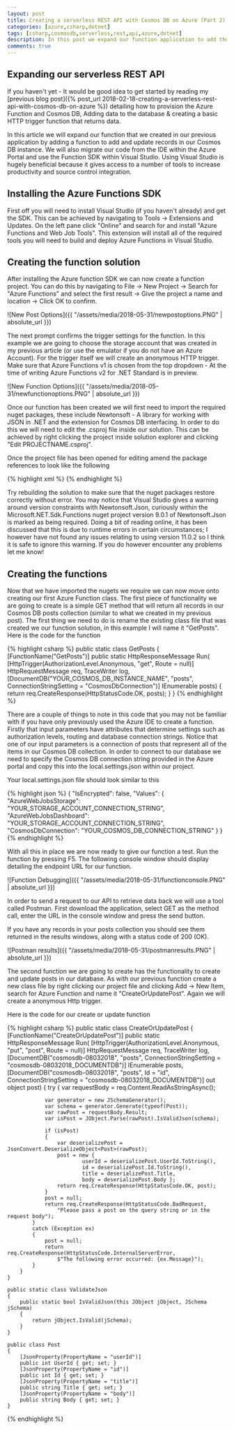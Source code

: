 ```yaml
---
layout: post
title: Creating a serverless REST API with Cosmos DB on Azure (Part 2) - Create and Update operations
categories: [azure,csharp,dotnet]
tags: [csharp,cosmosdb,serverless,rest,api,azure,dotnet]
description: In this post we expand our function application to add the ability to update and create records in our database.
comments: true
---
```


## Expanding our serverless REST API

If you haven't yet - It would be good idea to get started by reading my [previous blog post]({% post_url 2018-02-18-creating-a-serverless-rest-api-with-cosmos-db-on-azure %}) detailing how to provision the Azure Function and Cosmos DB, Adding data to the database & creating a basic HTTP trigger function that returns data.

In this article we will expand our function that we created in our previous application by adding a function to add and update records in our Cosmos DB instance. We will also migrate our code from the IDE within the Azure Portal and use the Function SDK within Visual Studio. Using Visual Studio is hugely beneficial because it gives access to a number of tools to increase productivity and source control integration. 

## Installing the Azure Functions SDK

First off you will need to install Visual Studio (if you haven't already) and get the SDK. This can be achieved by navigating to Tools → Extensions and Updates. On the left pane click "Online" and search for and install "Azure Functions and Web Job Tools". This extension will install all of the required tools you will need to build and deploy Azure Functions in Visual Studio.

## Creating the function solution

After installing the Azure function SDK we can now create a function project. You can do this by navigating to File → New Project → Search for "Azure Functions" and select the first result → Give the project a name and location → Click OK to confirm.

![New Post Options]({{ "/assets/media/2018-05-31/newpostoptions.PNG" | absolute_url }})

The next prompt confirms the trigger settings for the function. In this example we are going to choose the storage account that was created in my previous article (or use the emulator if you do not have an Azure Account). For the trigger itself we will create an anonymous HTTP trigger. Make sure that Azure Functions v1 is chosen from the top dropdown - At the time of writing Azure Functions v2 for .NET Standard is in preview.

![New Function Options]({{ "/assets/media/2018-05-31/newfunctionoptions.PNG" | absolute_url }})

Once our function has been created we will first need to import the required nuget packages, these include Newtonsoft - A library for working with JSON in .NET and the extension for Cosmos DB interfacing. In order to do this we will need to edit the .csproj file inside our solution. This can be achieved by right clicking the project inside solution explorer and clicking "Edit PROJECTNAME.csproj". 

Once the project file has been opened for editing amend the package references to look like the following

{% highlight xml %}
<ItemGroup>
    <PackageReference Include="Microsoft.Azure.WebJobs.Extensions.DocumentDB" Version="1.2.0" />
    <PackageReference Include="Microsoft.NET.Sdk.Functions" Version="1.0.13" />
    <PackageReference Include="Newtonsoft.Json" Version="11.0.2" />
    <PackageReference Include="Newtonsoft.Json.Schema" Version="3.0.10" />
</ItemGroup>
{% endhighlight %}

Try rebuilding the solution to make sure that the nuget packages restore correctly without error. You may notice that Visual Studio gives a warning around version constraints with Newtonsoft.Json, curiously within the Microsoft.NET.Sdk.Functions nuget project version 9.0.1 of Newtonsoft.Json is marked as being required. Doing a bit of reading online, it has been discussed that this is due to runtime errors in certain circumstances; I however have not found any issues relating to using version 11.0.2 so I think it is safe to ignore this warning. If you do however encounter any problems let me know!

## Creating the functions

Now that we have imported the nugets we require we can now move onto creating our first Azure Function class. The first piece of functionality we are going to create is a simple GET method that will return all records in our Cosmos DB posts collection (similar to what we created in my previous post). The first thing we need to do is rename the existing class file that was created we our function solution, in this example I will name it "GetPosts". Here is the code for the function

{% highlight csharp %}
public static class GetPosts
    {
        [FunctionName("GetPosts")]
        public static HttpResponseMessage Run(
            [HttpTrigger(AuthorizationLevel.Anonymous, "get", Route = null)] 
            HttpRequestMessage req,
            TraceWriter log,
            [DocumentDB("YOUR_COSMOS_DB_INSTANCE_NAME", "posts", 
            ConnectionStringSetting = "CosmosDbConnection")]
            IEnumerable<object> posts)
        {
            return req.CreateResponse(HttpStatusCode.OK, posts);
        }
    }
{% endhighlight %}

There are a couple of things to note in this code that you may not be familiar with if you have only previously used the Azure IDE to create a function. Firstly that input parameters have attributes that determine settings such as authorization levels, routing and database connection strings. Notice that one of our input parameters is a connection of posts that represent all of the items in our Cosmos DB collection. In order to connect to our database we need to specify the Cosmos DB connection string provided in the Azure portal and copy this into the local.settings.json within our project. 

Your local.settings.json file should look similar to this

{% highlight json %}
{
    "IsEncrypted": false,
  "Values": {
    "AzureWebJobsStorage": "YOUR_STORAGE_ACCOUNT_CONNECTION_STRING",
    "AzureWebJobsDashboard": "YOUR_STORAGE_ACCOUNT_CONNECTION_STRING",
    "CosmosDbConnection": "YOUR_COSMOS_DB_CONNECTION_STRING"
  }
}
{% endhighlight %}

With all this in place we are now ready to give our function a test. Run the function by pressing F5. The following console window should display detailing the endpoint URL for our function.

![Function Debugging]({{ "/assets/media/2018-05-31/functionconsole.PNG" | absolute_url }})

In order to send a request to our API to retrieve data back we will use a tool called Postman. First download the application, select GET as the method call, enter the URL in the console window and press the send button.

If you have any records in your posts collection you should see them returned in the results windows, along with a status code of 200 (OK).

![Postman results]({{ "/assets/media/2018-05-31/postmanresults.PNG" | absolute_url }})

The second function we are going to create has the functionality to create and update posts in our database. As with our previous function create a new class file by right clicking our project file and clicking Add → New Item, search for Azure Function and name it "CreateOrUpdatePost". Again we will create a anonymous Http trigger. 

Here is the code for our create or update function

{% highlight csharp %}
public static class CreateOrUpdatePost
    {
        [FunctionName("CreateOrUpdatePost")]
        public static HttpResponseMessage Run(
            [HttpTrigger(AuthorizationLevel.Anonymous, "put", "post", Route = null)] 
            HttpRequestMessage req,
            TraceWriter log,
            [DocumentDB("cosmosdb-08032018", "posts", 
            ConnectionStringSetting = "cosmosdb-08032018_DOCUMENTDB")]
            IEnumerable<object> posts,
            [DocumentDB("cosmosdb-08032018", "posts", Id = "id", 
            ConnectionStringSetting = "cosmosdb-08032018_DOCUMENTDB")] out object post)
        {
            try
            {
                var requestBody = req.Content.ReadAsStringAsync();

                var generator = new JSchemaGenerator();
                var schema = generator.Generate(typeof(Post));
                var rawPost = requestBody.Result;
                var isPost = JObject.Parse(rawPost).IsValidJson(schema);

                if (isPost)
                {
                    var deserializePost = JsonConvert.DeserializeObject<Post>(rawPost);
                    post = new { 
                            userId = deserializePost.UserId.ToString(), 
                            id = deserializePost.Id.ToString(), 
                            title = deserializePost.Title, 
                            body = deserializePost.Body };
                    return req.CreateResponse(HttpStatusCode.OK, post);
                }
                post = null;
                return req.CreateResponse(HttpStatusCode.BadRequest,
                    "Please pass a post on the query string or in the request body");
            }
            catch (Exception ex)
            {
                post = null;
                return req.CreateResponse(HttpStatusCode.InternalServerError,
                    $"The following error occurred: {ex.Message}");
            }
        }
    }

    public static class ValidateJson
    {
        public static bool IsValidJson(this JObject jObject, JSchema jSchema)
        {
            return jObject.IsValid(jSchema);
        }
    }

    public class Post
    {
        [JsonProperty(PropertyName = "userId")]
        public int UserId { get; set; }
        [JsonProperty(PropertyName = "id")]
        public int Id { get; set; }
        [JsonProperty(PropertyName = "title")]
        public string Title { get; set; }
        [JsonProperty(PropertyName = "body")]
        public string Body { get; set; }
    }
{% endhighlight %}




















